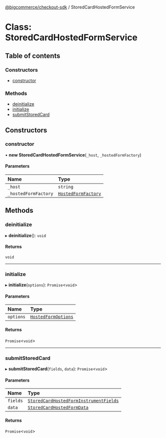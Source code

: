 [@bigcommerce/checkout-sdk](../README.md) / StoredCardHostedFormService

# Class: StoredCardHostedFormService

## Table of contents

### Constructors

- [constructor](StoredCardHostedFormService.md#constructor)

### Methods

- [deinitialize](StoredCardHostedFormService.md#deinitialize)
- [initialize](StoredCardHostedFormService.md#initialize)
- [submitStoredCard](StoredCardHostedFormService.md#submitstoredcard)

## Constructors

### constructor

• **new StoredCardHostedFormService**(`_host`, `_hostedFormFactory`)

#### Parameters

| Name | Type |
| :------ | :------ |
| `_host` | `string` |
| `_hostedFormFactory` | [`HostedFormFactory`](HostedFormFactory.md) |

## Methods

### deinitialize

▸ **deinitialize**(): `void`

#### Returns

`void`

___

### initialize

▸ **initialize**(`options`): `Promise`<`void`\>

#### Parameters

| Name | Type |
| :------ | :------ |
| `options` | [`HostedFormOptions`](../interfaces/HostedFormOptions.md) |

#### Returns

`Promise`<`void`\>

___

### submitStoredCard

▸ **submitStoredCard**(`fields`, `data`): `Promise`<`void`\>

#### Parameters

| Name | Type |
| :------ | :------ |
| `fields` | [`StoredCardHostedFormInstrumentFields`](../interfaces/StoredCardHostedFormInstrumentFields.md) |
| `data` | [`StoredCardHostedFormData`](../interfaces/StoredCardHostedFormData.md) |

#### Returns

`Promise`<`void`\>
